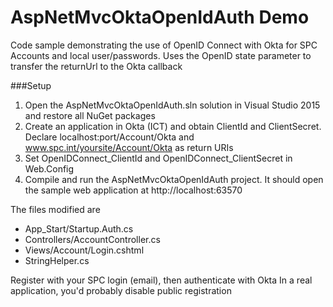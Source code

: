# AspNetMvcOktaOpenIdAuth Demo
Code sample demonstrating the use of OpenID Connect with Okta for SPC Accounts
and local user/passwords. Uses the OpenID state parameter to transfer the returnUrl
to the Okta callback

###Setup
1. Open the AspNetMvcOktaOpenIdAuth.sln solution in Visual Studio 2015 and restore all NuGet packages
2. Create an application in Okta (ICT) and obtain ClientId and ClientSecret. Declare localhost:port/Account/Okta and www.spc.int/yoursite/Account/Okta as return URIs
3. Set OpenIDConnect_ClientId and  OpenIDConnect_ClientSecret in Web.Config
4. Compile and run the AspNetMvcOktaOpenIdAuth project. It should open the sample web application at http://localhost:63570

The files modified are 
* App_Start/Startup.Auth.cs
* Controllers/AccountController.cs
* Views/Account/Login.cshtml
* StringHelper.cs

Register with your SPC login (email), then authenticate with Okta
In a real application, you'd probably disable public registration
